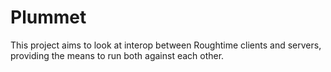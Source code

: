 # Plummet

This project aims to look at interop between Roughtime clients and servers,
providing the means to run both against each other.
